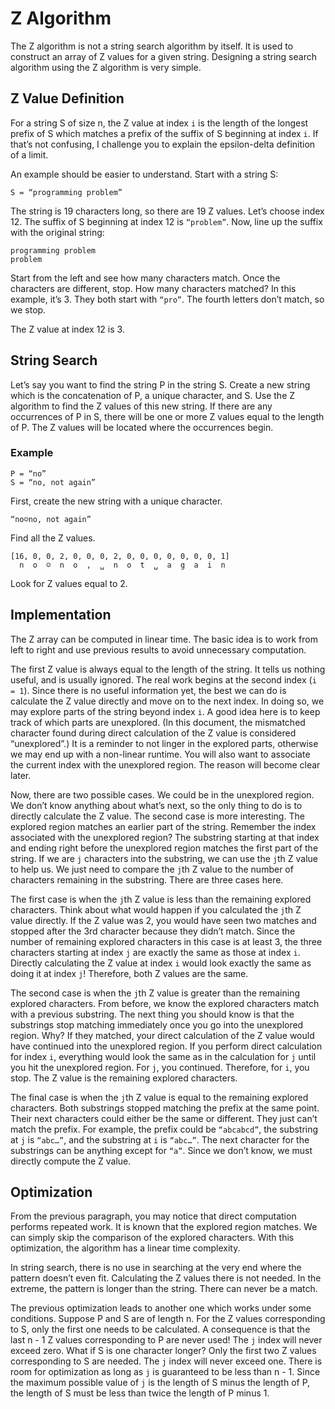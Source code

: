 # Z Algorithm
The Z algorithm is not a string search algorithm by itself. It is used to construct an array of Z values for a given string. Designing a string search algorithm using the Z algorithm is very simple.

## Z Value Definition
For a string S of size n, the Z value at index `i` is the length of the longest prefix of S which matches a prefix of the suffix of S beginning at index `i`. If that’s not confusing, I challenge you to explain the epsilon-delta definition of a limit.

An example should be easier to understand. Start with a string S:

```
S = “programming problem”
```

The string is 19 characters long, so there are 19 Z values. Let’s choose index 12. The suffix of S beginning at index 12 is `“problem”`. Now, line up the suffix with the original string:

```
programming problem
problem
```

Start from the left and see how many characters match. Once the characters are different, stop. How many characters matched? In this example, it’s 3. They both start with `“pro”`. The fourth letters don’t match, so we stop.

The Z value at index 12 is 3.

## String Search
Let’s say you want to find the string P in the string S. Create a new string which is the concatenation of P, a unique character, and S. Use the Z algorithm to find the Z values of this new string. If there are any occurrences of P in S, there will be one or more Z values equal to the length of P. The Z values will be located where the occurrences begin.

### Example
```
P = “no”
S = “no, not again”
```

First, create the new string with a unique character.

```
“no☺no, not again”
```

Find all the Z values.

```
[16, 0, 0, 2, 0, 0, 0, 2, 0, 0, 0, 0, 0, 0, 0, 1]
  n  o  ☺  n  o  ,  ␣  n  o  t  ␣  a  g  a  i  n
```

Look for Z values equal to 2.

## Implementation
The Z array can be computed in linear time. The basic idea is to work from left to right and use previous results to avoid unnecessary computation.

The first Z value is always equal to the length of the string. It tells us nothing useful, and is usually ignored. The real work begins at the second index (`i = 1`). Since there is no useful information yet, the best we can do is calculate the Z value directly and move on to the next index. In doing so, we may explore parts of the string beyond index `i`. A good idea here is to keep track of which parts are unexplored. (In this document, the mismatched character found during direct calculation of the Z value is considered “unexplored”.) It is a reminder to not linger in the explored parts, otherwise we may end up with a non-linear runtime. You will also want to associate the current index with the unexplored region. The reason will become clear later.

Now, there are two possible cases. We could be in the unexplored region. We don’t know anything about what’s next, so the only thing to do is to directly calculate the Z value. The second case is more interesting. The explored region matches an earlier part of the string. Remember the index associated with the unexplored region? The substring starting at that index and ending right before the unexplored region matches the first part of the string. If we are `j` characters into the substring, we can use the `j`th Z value to help us. We just need to compare the `j`th Z value to the number of characters remaining in the substring. There are three cases here.

The first case is when the `j`th Z value is less than the remaining explored characters. Think about what would happen if you calculated the `j`th Z value directly. If the Z value was 2, you would have seen two matches and stopped after the 3rd character because they didn’t match. Since the number of remaining explored characters in this case is at least 3, the three characters starting at index `j` are exactly the same as those at index `i`. Directly calculating the Z value at index `i` would look exactly the same as doing it at index `j`! Therefore, both Z values are the same.

The second case is when the `j`th Z value is greater than the remaining explored characters. From before, we know the explored characters match with a previous substring. The next thing you should know is that the substrings stop matching immediately once you go into the unexplored region. Why? If they matched, your direct calculation of the Z value would have continued into the unexplored region. If you perform direct calculation for index `i`, everything would look the same as in the calculation for `j` until you hit the unexplored region. For `j`, you continued. Therefore, for `i`, you stop. The Z value is the remaining explored characters.

The final case is when the `j`th Z value is equal to the remaining explored characters. Both substrings stopped matching the prefix at the same point. Their next characters could either be the same or different. They just can’t match the prefix. For example, the prefix could be `“abcabcd”`, the substring at `j` is `“abc…”`, and the substring at `i` is `“abc…”`. The next character for the substrings can be anything except for `“a”`. Since we don’t know, we must directly compute the Z value.

## Optimization
From the previous paragraph, you may notice that direct computation performs repeated work. It is known that the explored region matches. We can simply skip the comparison of the explored characters. With this optimization, the algorithm has a linear time complexity.

In string search, there is no use in searching at the very end where the pattern doesn’t even fit. Calculating the Z values there is not needed. In the extreme, the pattern is longer than the string. There can never be a match.

The previous optimization leads to another one which works under some conditions. Suppose P and S are of length n. For the Z values corresponding to S, only the first one needs to be calculated. A consequence is that the last n - 1 Z values corresponding to P are never used! The `j` index will never exceed zero. What if S is one character longer? Only the first two Z values corresponding to S are needed. The `j` index will never exceed one. There is room for optimization as long as `j` is guaranteed to be less than n - 1. Since the maximum possible value of `j` is the length of S minus the length of P, the length of S must be less than twice the length of P minus 1.
